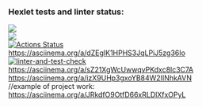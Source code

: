 ### Hexlet tests and linter status:
<a href="https://codeclimate.com/github/viskuzi/frontend-project-lvl2/maintainability"><img src="https://api.codeclimate.com/v1/badges/475fa3a5cb8506b9a4d0/maintainability" /></a>  
<a href="https://codeclimate.com/github/viskuzi/frontend-project-lvl2/test_coverage"><img src="https://api.codeclimate.com/v1/badges/475fa3a5cb8506b9a4d0/test_coverage" /></a>  
[![Actions Status](https://github.com/viskuzi/frontend-project-lvl2/workflows/hexlet-check/badge.svg)](https://github.com/viskuzi/frontend-project-lvl2/actions)  
https://asciinema.org/a/dZEgIK1HPHS3JqLPiJ5zg36Io  
[![linter-and-test-check](https://github.com/viskuzi/frontend-project-lvl2/actions/workflows/linter_and_test_check.yml/badge.svg)](https://github.com/viskuzi/frontend-project-lvl2/actions/workflows/linter_and_test_check.yml)  
https://asciinema.org/a/sZ21XgWcUwwqvPKdxc8lc3C7A  
https://asciinema.org/a/izX9UHp3gxoYB84W2IINhkAVN  
//example of project work:  
https://asciinema.org/a/JRkdfO9OtfD66xRLDlXfxOPyL  